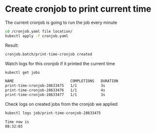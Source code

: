 
# Create cronjob to print current time

The current cronjob is going to run the job every minute

```bash
cd /cronjob.yaml file location/
kubectl apply -f cronjob.yaml
```

Result:
```bash
cronjob.batch/print-time-cronjob created
```

Watch logs for this cronjob if it printed the current time

```bash
kubectl get jobs

NAME                          COMPLETIONS   DURATION
print-time-cronjob-28633475   1/1           3s
print-time-cronjob-28633476   1/1           4s
print-time-cronjob-28633477   1/1           3s
```

Check logs on created jobs from the cronjob we applied

```bash
kubectl logs job/print-time-cronjob-28633475

Time now is 
08:32:03
```